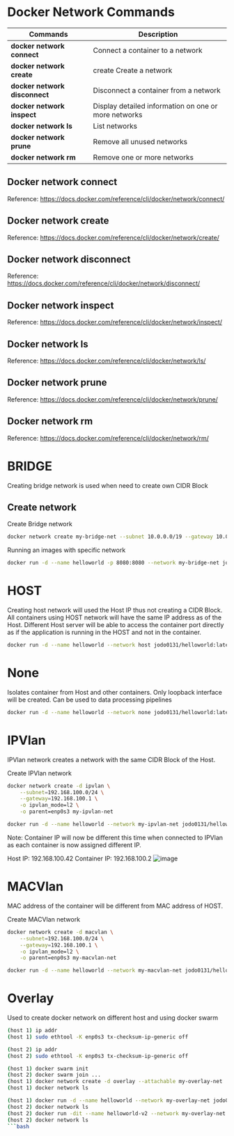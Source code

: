 # Docker Network Commands

| Commands  | Description |
| ------------- | ------------- |
| **docker network connect**  | Connect a container to a network  |
| **docker network create**  | create	Create a network  |
| **docker network disconnect**  |	Disconnect a container from a network  |
| **docker network inspect**  |	Display detailed information on one or more networks  |
| **docker network ls**  |	List networks  |
| **docker network prune**  |	Remove all unused networks  |
| **docker network rm**  |	Remove one or more networks  |

## Docker network connect
Reference: https://docs.docker.com/reference/cli/docker/network/connect/

## Docker network create
Reference: https://docs.docker.com/reference/cli/docker/network/create/

## Docker network disconnect
Reference: https://docs.docker.com/reference/cli/docker/network/disconnect/

## Docker network inspect
Reference: https://docs.docker.com/reference/cli/docker/network/inspect/

## Docker network ls
Reference: https://docs.docker.com/reference/cli/docker/network/ls/

## Docker network prune
Reference: https://docs.docker.com/reference/cli/docker/network/prune/

## Docker network rm
Reference: https://docs.docker.com/reference/cli/docker/network/rm/

# BRIDGE
Creating bridge network is used when need to create own CIDR Block

## Create network
Create Bridge network
```bash
docker network create my-bridge-net --subnet 10.0.0.0/19 --gateway 10.0.0.1
```

Running an images with specific network
```bash
docker run -d --name helloworld -p 8080:8080 --network my-bridge-net jodo0131/helloworld
```

# HOST
Creating host network will used the Host IP thus not creating a CIDR Block. All containers using HOST network will have the same IP address as of the Host. Different Host server will be able to access the container port directly as if the application is running in the HOST and not in the container.

```bash
docker run -d --name helloworld --network host jodo0131/helloworld:latest
```

# None
Isolates container from Host and other containers. Only loopback interface will be created. Can be used to data processing pipelines
```bash
docker run -d --name helloworld --network none jodo0131/helloworld:latest
```

# IPVlan
IPVlan network creates a network with the same CIDR Block of the Host.

Create IPVlan network
```bash
docker network create -d ipvlan \
    --subnet=192.168.100.0/24 \
    --gateway=192.168.100.1 \
    -o ipvlan_mode=l2 \
    -o parent=enp0s3 my-ipvlan-net
```

```bash
docker run -d --name helloworld --network my-ipvlan-net jodo0131/helloworld:latest
```

Note: Container IP will now be different this time when connected to IPVlan as each container is now assigned different IP.

Host IP: 192.168.100.42
Container IP: 192.168.100.2
![image](https://github.com/user-attachments/assets/18bfe5e5-ccfa-43e4-8149-5731c83085ba)

# MACVlan
MAC address of the container will be different from MAC address of HOST.

Create MACVlan network
```bash
docker network create -d macvlan \
    --subnet=192.168.100.0/24 \
    --gateway=192.168.100.1 \
    -o ipvlan_mode=l2 \
    -o parent=enp0s3 my-macvlan-net
```

```bash
docker run -d --name helloworld --network my-macvlan-net jodo0131/helloworld:latest
```

# Overlay
Used to create docker network on different host and using docker swarm

```bash
(host 1) ip addr
(host 1) sudo ethtool -K enp0s3 tx-checksum-ip-generic off

(host 2) ip addr
(host 2) sudo ethtool -K enp0s3 tx-checksum-ip-generic off

(host 1) docker swarm init
(host 2) docker swarm join ...
(host 1) docker network create -d overlay --attachable my-overlay-net
(host 1) docker network ls

(host 1) docker run -d --name helloworld --network my-overlay-net jodo0131/helloworld:latest
(host 2) docker network ls
(host 2) docker run -dit --name helloworld-v2 --network my-overlay-net jodo0131/helloworld:latest
(host 2) docker network ls
```bash
